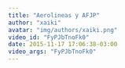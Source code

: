 ```yaml
---
title: "Aerolineas y AFJP"
author: "xaiki"
avatar: "img/authors/xaiki.png"
video_id: "FyPJbTnoFk0"
date: 2015-11-17 17:06:38-03:00
video_args: "FyPJbTnoFk0"
---
```

